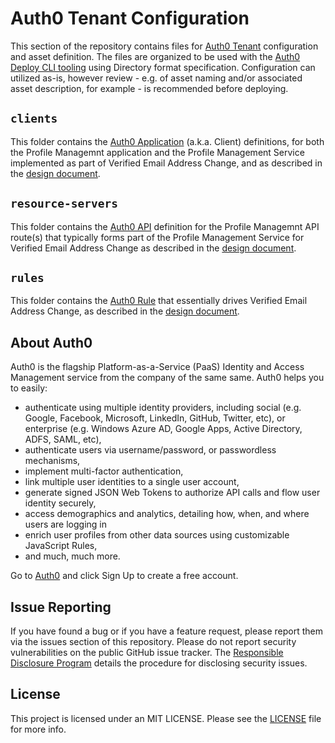 # Auth0 Tenant Configuration

This section of the repository contains files for [Auth0 Tenant](https://auth0.com/docs/getting-started/the-basics#account-and-tenants) configuration and asset definition. The files are organized to be used with the [Auth0 Deploy CLI tooling](https://auth0.com/docs/extensions/deploy-cli) using Directory format specification. Configuration can utilized as-is, however review - e.g. of asset naming and/or associated asset description, for example - is recommended before deploying. 

## `clients`

This folder contains the [Auth0 Application](https://auth0.com/docs/applications) (a.k.a. Client) definitions, for both the Profile Managemnt application and the Profile Management Service implemented as part of Verified Email Address Change, and as described in the [design document](https://drive.google.com/open?id=1DtjpHFTwK6wN0B6BlaaXpbIFbU0BlUagDlymP0RGZgw).

## `resource-servers`

This folder contains the [Auth0 API](https://auth0.com/docs/apis) definition for the Profile Managemnt API route(s) that typically forms part of the Profile Management Service for Verified Email Address Change as described in the [design document](https://drive.google.com/open?id=1DtjpHFTwK6wN0B6BlaaXpbIFbU0BlUagDlymP0RGZgw).

## `rules`

This folder contains the [Auth0 Rule](https://auth0.com/docs/rules) that essentially drives Verified Email Address Change, as described in the [design document](https://drive.google.com/open?id=1DtjpHFTwK6wN0B6BlaaXpbIFbU0BlUagDlymP0RGZgw).

## About Auth0

Auth0 is the flagship Platform-as-a-Service (PaaS) Identity and Access Management service from the company of the same same. Auth0 helps you to easily:

- authenticate using multiple identity providers, including social (e.g. Google, Facebook, Microsoft, LinkedIn, GitHub, Twitter, etc), or enterprise (e.g. Windows Azure AD, Google Apps, Active Directory, ADFS, SAML, etc),
- authenticate users via username/password, or passwordless mechanisms,
- implement multi-factor authentication,
- link multiple user identities to a single user account, 
- generate signed JSON Web Tokens to authorize API calls and flow user identity securely,
- access demographics and analytics, detailing how, when, and where users are logging in
- enrich user profiles from other data sources using customizable JavaScript Rules,
- and much, much more.
 
Go to [Auth0](https://auth0.com) and click Sign Up to create a free account.

## Issue Reporting

If you have found a bug or if you have a feature request, please report them via the issues section of this repository. Please do not report security vulnerabilities on the public GitHub issue tracker. The [Responsible Disclosure Program](https://auth0.com/whitehat) details the procedure for disclosing security issues.

## License

This project is licensed under an MIT LICENSE. Please see the [LICENSE](../LICENSE) file for more info.


